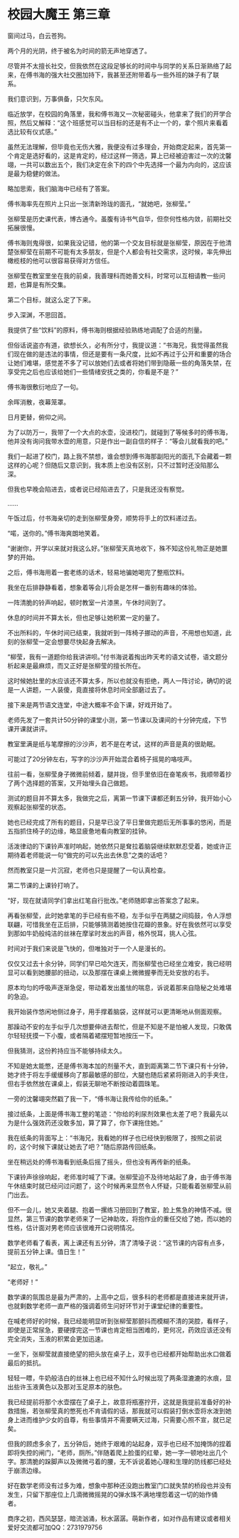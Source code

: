 # 校园大魔王  第三章

窗间过马，白云苍狗。 

两个月的光阴，终于被名为时间的箭无声地穿透了。 

尽管并不太擅长社交，但我依然在这段足够长的时间中与同学的关系日渐熟络了起来，在傅书海的强大社交圈加持下，我甚至还附带着与一些外班的妹子有了联系。 

我们意识到，万事俱备，只欠东风。 

临近放学，在校园的角落里，我和傅书海又一次秘密碰头，他拿来了我们的开学合照，然后又解释：“这个班感觉可以当目标的还是有不止一个的，拿个照片来看着选比较有仪式感。” 

虽然无法理解，但毕竟也无伤大雅，我便没有过多理会，开始商定起来，首先第一个肯定是选好看的，这是肯定的，经过这样一筛选，算上已经被迫害过一次的沈馨翊，一共可以数出五个，我们决定在余下的四个中先选择一个最为内向的，这应该是最为稳健的做法。 

略加思索，我们脑海中已经有了答案。 

傅书海率先在照片上只出一张清新玲珑的面孔，“就她吧，张柳莹。” 

张柳莹是历史课代表，博古通今。虽腹有诗书气自华，但奈何性格内敛，前期社交拓展很慢。 

傅书海则鬼得很，如果我没记错，他的第一个交友目标就是张柳莹，原因在于他清楚张柳莹在前期不可能有太多朋友，但是个人都会有社交需求，这时候，率先伸出橄榄枝的他可以很容易获得对方信任。 

张柳莹在教室里坐在我的前桌，我善理科而她善文科，时常可以互相请教一些问题，也算是有所交集。 

第二个目标，就这么定了下来。 

步入深渊，不思回首。 

我提供了些“饮料”的原料，傅书海则根据经验熟练地调配了合适的剂量。 

但俗话说盗亦有道，欲想长久，必有所分寸，我提议道：“书海兄，我觉得虽然我们现在做的是违法的事情，但还是要有一条尺度，比如不再过于公开和重要的场合让她们难堪，感觉差不多了可以放她们去或者将她们带到隐蔽一些的角落失禁，在享受完之后也应该给她们一些情绪安抚之类的，你看是不是？” 

傅书海很敷衍地应了一句。 

余晖消散，夜幕笼罩。 

日月更替，俯仰之间。 

为了以防万一，我带了一个大点的水壶，没进校门，就碰到了等候多时的傅书海，他并没有询问我带水壶的用意，只是作出一副自信的样子：“等会儿就看我的吧。” 

我们一起进了校门，路上我不禁想，谁会想到傅书海那副阳光的面孔下会藏着一颗这样的心呢？但随后又意识到，我本质上也没有区别，只不过暂时还没陷那么深。 

但我也早晚会陷进去，或者说已经陷进去了，只是我还没有察觉。 

…… 

午饭过后，付书海亲切的走到张柳莹身旁，顺势将手上的饮料递过去。 

“喏，送你的。”傅书海爽朗地笑着。 

“谢谢你，开学以来就对我这么好。”张柳莹天真地收下，殊不知这份礼物正是她噩梦的开始。 

之后，傅书海用着一套老练的话术，轻易地骗她喝完了整瓶饮料。 

我坐在后排静静看着，想象着等会儿将会是怎样一番别有趣味的体验。 

一阵清脆的铃声响起，顿时教室一片漆黑，午休时间到了。 

休息的时间并不算太长，但也足够让她积累一定的量了。 

不出所料的，午休时间已结束，我就听到一阵椅子挪动的声音，不用想也知道，此刻的张柳莹一定会想要尽快起身去解决。 

“柳莹，我有一道题你给我讲讲呗。”付书海说着掏出昨天考的语文试卷，语文题分析起来是最麻烦，而又正好是张柳莹的擅长所在。 

这时候她肚里的水应该还不算太多，所以也就没有拒绝，两人一阵讨论，确切的说是一人讲题，一人装傻，竟直接将休息时间全部磨过去了。 

接下来是两节语文连堂，中途大概率不会下课，好戏开始了。 

老师先发了一套共计50分钟的课堂小测，第一节课以及课间的十分钟完成，下节课开课就讲评。 

教室里满是纸与笔摩擦的沙沙声，若不是在考试，这样的声音是真的很助眠。 

可能过了20分钟左右，写字的沙沙声开始混合着椅子摇晃的咯吱声。 

往前一看，张柳莹身子微微前倾着，腿并拢，但手里依旧在奋笔疾书，我顺带着抄了两个选择题的答案，又开始埋头自己做题。 

测试的题目并不算太多，我做完之后，离第一节课下课都还剩五分钟，我开始小心观察起张柳莹的状态。 

她也已经完成了所有的题目，只是早已没了平日里做完题后无所事事的悠闲，而是五指抓住椅子的边缘，略显疲惫地看向教室的挂钟。 

活泼律动的下课铃声准时响起，她依然只是耷拉着脑袋继续默默忍受着，她或许正期待着老师能说一句“做完的可以先出去休息”之类的话吧？ 

然而教室只是一片沉寂，老师也只是提醒了一句认真检查。 

第二节课的上课铃打响了。 

“好，现在就请同学们拿出红笔自行批改。”老师随即拿出答案念了起来。 

再看张柳莹，此时她拿笔的手已经有些不稳，左手似乎在两腿之间捣鼓，令人浮想联翩，可惜我坐在正后排，只能够猜测着她按住花瓣的景象。好在我依然可以享受到那如牛奶般纯洁的丝袜在摩挲时发出的声音，格外悦耳，挑人心弦。 

时间对于我们来说是飞快的，但唯独对于一个人是漫长的。 

仅仅又过去十余分钟，同学们早已哈欠连天，而张柳莹也已经坐立难安，我已经明显可以看到她腰部的扭动，以及那摆在课桌上微微握拳而无处安放的右手。 

原本均匀的呼吸声逐渐急促，带动着发出羞怯的喘息，诉说着那来自隐秘之处难堪的急迫。 

我开始装作悠闲地侧过身子，用手撑着脑袋，这样就可以更清晰地从侧面观察。 

那躁动不安的左手似乎几次想要伸进去帮忙，但是不知是不是怕被人发现，只敢偶尔轻轻抚摸一下小腹，或者隔着裙摆短暂地按压一下。 

但我猜测，这份矜持应当不能够持续太久。 

不知是她太能憋，还是傅书海本加的剂量不大，直到距离第二节下课只有十分钟，她才终于将左手缓缓移向了那最敏感的部位，大腿也随后紧紧将刚进入的手夹住，但右手依然放在课桌上，假装无聊地不断按动着圆珠笔。 

一旁的沈馨翊突然戳了我一下，“傅书海让我传给你的纸条。” 

接过纸条，上面是傅书海工整的笔迹：“你给的利尿剂效果也太差了吧？我最先以为是什么强效药还没敢多加，算了算了，你下课拖住她。” 

我在纸条的背面写上：“书海兄，我看她的样子也已经快到极限了，按照之前说的，这个时候下课就让她去了吧？”随后原路传回纸条。 

坐在稍远处的傅书海看到纸条后摇了摇头，但也没有再传新的纸条。 

下课铃声徐徐响起，老师准时喊了下课。张柳莹迫不及待地站起了身，由于傅书海午休结束时就已经问过问题了，这个时候再来显然令人怀疑，只能看着张柳莹从前门出去。 

但不一会儿，她又夹着腿、抱着一摞练习册回到了教室，脸上焦急的神情不减。很显然，第三节课的数学老师来了一记神助攻，将抱作业的重任交给了她，而以她的性格，估计面对男老师应该很难开口说明情况。 

数学老师看了看表，离上课还有五分钟，清了清嗓子说：“这节课的内容有点多，提前五分钟上课。值日生！” 

“起立，敬礼。” 

“老师好！” 

数学课的氛围总是最为严肃的，上高中之后，很多科的老师都是直接进来就开讲，也就剩数学老师一直严格的强调着师生问好环节对于课堂纪律的重要性。 

在喊老师好的时候，我已经能明显听到张柳莹那颤抖而模糊不清的哭腔，看样子，即使是正常尿急，要硬撑完这一节课也肯定相当困难的，更何况，药效应该还没有完全消失，玉液的积累会更加迅速。 

一坐下，张柳莹就直接绝望的把头放在桌子上，双手也已经都开始帮助出水口做着最后的抵抗。 

轻轻一瞟，牛奶般洁白的丝袜上也已经不知什么时候出现了两条湿漉漉的水痕，显出些许玉液黄色以及那对玉足原本的肤色。 

我已经提前将那个水壶摆在了桌子上，故意将瓶塞拧开，这就是我提前准备好的补救措施，若张柳莹真的憋死也不肯请假的话，那我就可以假装打倒水壶将水泼到她身上进而维护少女的自尊，有些事情并不需要瞒天过海，只需要心照不宣，就已足矣。 

但我的顾虑多余了，五分钟后，她终于艰难的站起身，双手也已经不加掩饰的捏着即将失控的闸门，“老师，厕所。”伴随着爬上脸蛋的红晕，她一字一顿地吐出几个字。那清脆的跺脚声以及微微弓着的腰，无不诉说着她心理和生理的防线都已经处于崩溃边缘。 

好在数学老师没有过多为难，想象中那种还没跑出教室门口就失禁的桥段也并没有发生，只留下那座位上几滴微微摇晃的Q弹水珠不满地埋怨着这一切的始作俑者。 

商序之初，西风瑟瑟，暗流汹涌，秋水潺潺。萌新作者，如对作品有建议或者相关爱好交流都可加QQ：2731979756

